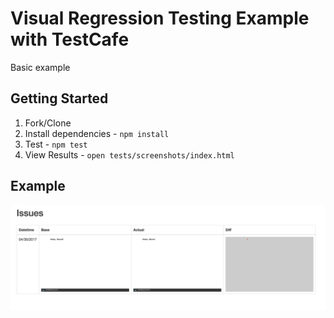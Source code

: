 # Visual Regression Testing Example with TestCafe

Basic example

## Getting Started

1. Fork/Clone
1. Install dependencies - `npm install`
1. Test - `npm test`
1. View Results - `open tests/screenshots/index.html`

## Example

![](./docs/example.png)
